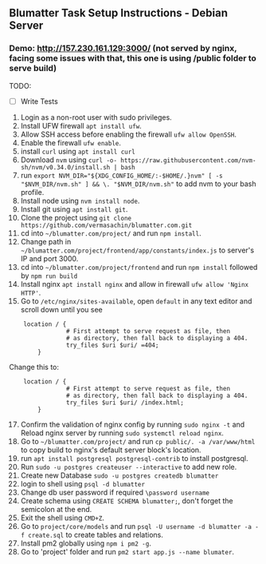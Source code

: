 ## Blumatter Task Setup Instructions - Debian Server

### Demo: http://157.230.161.129:3000/ (not served by nginx, facing some issues with that, this one is using /public folder to serve build)

TODO:

- [ ] Write Tests

1. Login as a non-root user with sudo privileges.
2. Install UFW firewall `apt install ufw`.
3. Allow SSH access before enabling the firewall `ufw allow OpenSSH`.
4. Enable the firewall `ufw enable`.
5. install `curl` using `apt install curl`
6. Download `nvm` using `curl -o- https://raw.githubusercontent.com/nvm-sh/nvm/v0.34.0/install.sh | bash`
7. run `export NVM_DIR="${XDG_CONFIG_HOME/:-$HOME/.}nvm" [ -s "$NVM_DIR/nvm.sh" ] && \. "$NVM_DIR/nvm.sh"` to add nvm to your bash profile.
8. Install node using `nvm install node`.
9. Install git using `apt install git`.
10. Clone the project using `git clone https://github.com/vermasachin/blumatter.com.git`
11. cd into `~/blumatter.com/project/` and run `npm install`.
12. Change path in `~/blumatter.com/project/frontend/app/constants/index.js` to server's IP and port 3000.
13. cd into `~/blumatter.com/project/frontend` and run `npm install` followed by `npm run build`
14. Install nginx `apt install nginx` and allow in firewall `ufw allow 'Nginx HTTP'`.
15. Go to `/etc/nginx/sites-available`, open `default` in any text editor and scroll down until you see

```
    location / {
                # First attempt to serve request as file, then
                # as directory, then fall back to displaying a 404.
                try_files $uri $uri/ =404;
        }
```

Change this to:

```
    location / {
                # First attempt to serve request as file, then
                # as directory, then fall back to displaying a 404.
                try_files $uri $uri/ /index.html;
        }
```

17. Confirm the validation of nginx config by running `sudo nginx -t` and Reload nginx server by running `sudo systemctl reload nginx`.
18. Go to `~/blumatter.com/project/` and run `cp public/. -a /var/www/html` to copy build to nginx's default server block's location.
19. run `apt install postgresql postgresql-contrib` to install postgresql.
20. Run `sudo -u postgres createuser --interactive` to add new role.
21. Create new Database `sudo -u postgres createdb blumatter`
22. login to shell using `psql -d blumatter`
23. Change db user password if required `\password username`
24. Create schema using `CREATE SCHEMA blumatter;`, don't forget the semicolon at the end.
25. Exit the shell using `CMD+Z`.
26. Go to `project/core/models` and run `psql -U username -d blumatter -a -f create.sql` to create tables and relations.
27. Install pm2 globally using `npm i pm2 -g`.
28. Go to 'project' folder and run `pm2 start app.js --name blumater`.
